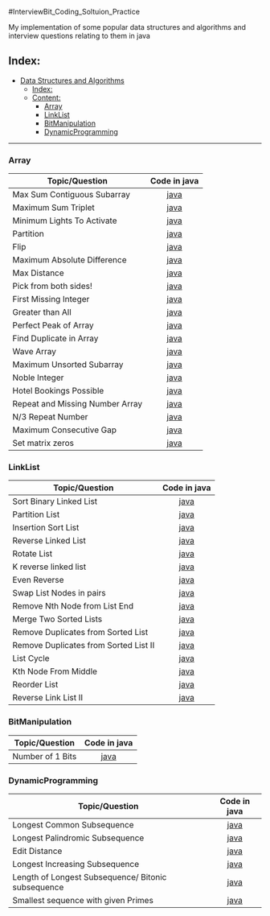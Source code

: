 #InterviewBit_Coding_Soltuion_Practice

My implementation of some popular data structures and algorithms and interview questions relating to them in java

## Index:

- [Data Structures and Algorithms](#Data-Structures-and-Algorithms)
  - [Index:](#Index)
  - [Content:](#Content)
    - [Array](#Array)
    - [LinkList](#LinkList)
    - [BitManipulation](#BitManipulation)
    - [DynamicProgramming](#DynamicProgramming)

------------------------------------------------------------------------------

### Array 

| 			Topic/Question			                                            |	Code in java                           
|-----------------------------------|:------------------:|
|Max Sum Contiguous Subarray 	   |[java](Array/MaxSumContiguousSubarray.java)|
|Maximum Sum Triplet 	   |[java](Array/MaximumSumTriplet.java)|
|Minimum Lights To Activate 	   |[java](Array/MinimumLightsToActivate.java)|
|Partition 	   |[java](Array/Partitions.java)|
|Flip 	   |[java](Array/Flip.java )|
|Maximum Absolute Difference 	   |[java](Array/MaximumAbsoluteDifference.java )|
| Max Distance | [java](Array/MaxDistance.java)|
| Pick from both sides! |[java](Array/PickFromBothSides.java)|
| First Missing Integer |[java](Array/FirstMissingInteger.java)|
| Greater than All |[java](Array/GreaterThanAll.java)|
| Perfect Peak of Array |[java](Array/PerfectPeakOfArray.java)|
| Find Duplicate in Array |[java](Array/FindDuplicateInArray.java)|
| Wave Array |[java](Array/WaveArray.java)|
| Maximum Unsorted Subarray |[java](Array/MaximumUnsortedSubarray.java)|
| Noble Integer | [java](Array/NobleInteger.java)|
| Hotel Bookings Possible | [java](Array/HotelBookingsPossible.java) |
| Repeat and Missing Number Array |[java](Array/RepeatandMissingNumberArray.java)|
| N/3 Repeat Number |[java](Array/NBy3RepeatNumber.java)|
| Maximum Consecutive Gap |[java](Array/MaximumConsecutiveGap.java)|
| Set matrix zeros |[java](Array/SetMatrixZeros.java)|

### LinkList

| 			Topic/Question			                                            |	Code in java                           
|-----------------------------------|:------------------:|
| Sort Binary Linked List 	   |[java](LinkList/SortBinaryLinkedList.java)|
| Partition List |[java](LinkList/PartitionList.java)|
| Insertion Sort List |[java](LinkList/InsertionSortList.java)|
| Reverse Linked List |[java](LinkList/ReverseLinkedList.java)|
| Rotate List | [java](LinkList/RotateList.java)|
| K reverse linked list | [java](LinkList/Kreverselinkedlist.java)|
|Even Reverse| [java](LinkList/EvenReverse.java)|
| Swap List Nodes in pairs | [java](LinkList/SwapListNodesinpairs.java)|
| Remove Nth Node from List End | [java](LinkList/RemoveNthNodefromListEnd.java)|
| Merge Two Sorted Lists |[java](LinkList/MergeTwoSortedLists.java)|
| Remove Duplicates from Sorted List |[java](LinkList/RemoveDuplicatesfromSortedList.java)|
|Remove Duplicates from Sorted List II|[java](LinkList/RemoveDuplicatesfromSortedListII.java)|
| List Cycle |[java](LinkList/ListCycle.java)|
| Kth Node From Middle |[java](LinkList/KthNodeFromMiddle.java)|
| Reorder List |[java](LinkList/ReorderList.java)|
| Reverse Link List II |[java](LinkList/ReverseLinkListII.java)|





### BitManipulation

| 			Topic/Question			                                            |	Code in java                           
|-----------------------------------|:------------------:|
| Number of 1 Bits	   |[java](BitManipulation/Numberof1Bits.java)|



### DynamicProgramming

| 			Topic/Question			                                            |	Code in java                           
|-----------------------------------|:------------------:|
| Longest Common Subsequence   |[java](DynamicProgramming/LongestCommonSubsequence.java )|
|Longest Palindromic Subsequence|[java](DynamicProgramming/LongestPalindromicSubsequence.java)|
| Edit Distance |[java](DynamicProgramming/EditDistance.java)|
| Longest Increasing Subsequence |[java](DynamicProgramming/LongestIncreasingSubsequence.java)|
| Length of Longest Subsequence/ Bitonic subsequence |[java](DynamicProgramming/LengthofLongestSubsequence.java)|
|Smallest sequence with given Primes |[java](DynamicProgramming/SmallestsequencewithgivenPrimes.java)|
